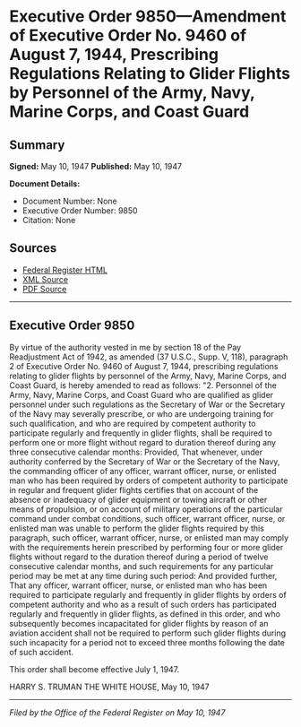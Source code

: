 # Executive Order 9850—Amendment of Executive Order No. 9460 of August 7, 1944, Prescribing Regulations Relating to Glider Flights by Personnel of the Army, Navy, Marine Corps, and Coast Guard

## Summary

**Signed:** May 10, 1947
**Published:** May 10, 1947

**Document Details:**
- Document Number: None
- Executive Order Number: 9850
- Citation: None

## Sources
- [Federal Register HTML](https://www.presidency.ucsb.edu/documents/executive-order-9850-amendment-executive-order-no-9460-august-7-1944-prescribing)
- [XML Source](None)
- [PDF Source](None)

---

## Executive Order 9850

By virtue of the authority vested in me by section 18 of the Pay Readjustment Act of 1942, as amended (37 U.S.C., Supp. V, 118), paragraph 2 of Executive Order No. 9460 of August 7, 1944, prescribing regulations relating to glider flights by personnel of the Army, Navy, Marine Corps, and Coast Guard, is hereby amended to read as follows:
"2. Personnel of the Army, Navy, Marine Corps, and Coast Guard who are qualified as glider personnel under such regulations as the Secretary of War or the Secretary of the Navy may severally prescribe, or who are undergoing training for such qualification, and who are required by competent authority to participate regularly and frequently in glider flights, shall be required to perform one or more flight without regard to duration thereof during any three consecutive calendar months: Provided, That whenever, under authority conferred by the Secretary of War or the Secretary of the Navy, the commanding officer of any officer, warrant officer, nurse, or enlisted man who has been required by orders of competent authority to participate in regular and frequent glider flights certifies that on account of the absence or inadequacy of glider equipment or towing aircraft or other means of propulsion, or on account of military operations of the particular command under combat conditions, such officer, warrant officer, nurse, or enlisted man was unable to perform the glider flights required by this paragraph, such officer, warrant officer, nurse, or enlisted man may comply with the requirements herein prescribed by performing four or more glider flights without regard to the duration thereof during a period of twelve consecutive calendar months, and such requirements for any particular period may be met at any time during such period: And provided further, That any officer, warrant officer, nurse, or enlisted man who has been required to participate regularly and frequently in glider flights by orders of competent authority and who as a result of such orders has participated regularly and frequently in glider flights, as defined in this order, and who subsequently becomes incapacitated for glider flights by reason of an aviation accident shall not be required to perform such glider flights during such incapacity for a period not to exceed three months following the date of such accident.

This order shall become effective July 1, 1947.

HARRY S. TRUMAN
THE WHITE HOUSE,
May 10, 1947

---

*Filed by the Office of the Federal Register on May 10, 1947*
